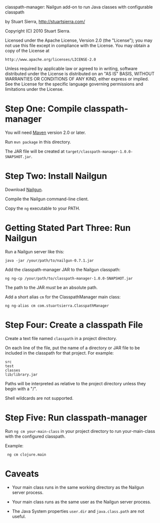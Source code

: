 classpath-manager: Nailgun add-on to run Java classes with configurable classpath

by Stuart Sierra, http://stuartsierra.com/

Copyright (C) 2010 Stuart Sierra.

Licensed under the Apache License, Version 2.0 (the "License");
you may not use this file except in compliance with the License.
You may obtain a copy of the License at

    http://www.apache.org/licenses/LICENSE-2.0

Unless required by applicable law or agreed to in writing, software
distributed under the License is distributed on an "AS IS" BASIS,
WITHOUT WARRANTIES OR CONDITIONS OF ANY KIND, either express or implied.
See the License for the specific language governing permissions and
limitations under the License.


Step One: Compile classpath-manager
==================================================

You will need [Maven](http://maven.apache.org/) version 2.0 or later.

Run `mvn package` in this directory.

The JAR file will be created at `target/classpath-manager-1.0.0-SNAPSHOT.jar`.


Step Two: Install Nailgun
=========================================

Download [Nailgun](http://martiansoftware.com/nailgun/).

Compile the Nailgun command-line client.

Copy the `ng` executable to your PATH.


Getting Stated Part Three: Run Nailgun
======================================

Run a Nailgun server like this:

    java -jar /your/path/to/nailgun-0.7.1.jar

Add the classpath-manager JAR to the Nailgun classpath:

    ng ng-cp /your/path/to/classpath-manager-1.0.0-SNAPSHOT.jar

The path to the JAR *must* be an absolute path.

Add a short alias `cm` for the ClasspathManager main class:

    ng ng-alias cm com.stuartsierra.ClasspathManager


Step Four: Create a classpath File
==================================================

Create a text file named `classpath` in a project directory.

On each line of the file, put the name of a directory or JAR file to
be included in the classpath for that project.  For example:

    src
    test
    classes
    lib/library.jar

Paths will be interpreted as relative to the project directory unless
they begin with a "/".

Shell wildcards are not supported.


Step Five: Run classpath-manager
================================================

Run `ng cm your-main-class` in your project directory to run
your-main-class with the configured classpath.

Example:

     ng cm clojure.main


Caveats
=======

* Your main class runs in the same working directory as the Nailgun server process.

* Your main class runs as the same user as the Nailgun server process.

* The Java System properties `user.dir` and `java.class.path` are not useful.
